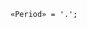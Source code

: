 <!-- This file is generated automatically by infrastructure scripts. Please don't edit by hand. -->

<!-- markdownlint-disable first-line-h1 -->

```{ .ebnf .slang-ebnf #Period }
«Period» = '.';
```
